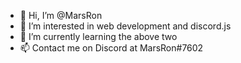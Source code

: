- 👋 Hi, I’m @MarsRon
- 👀 I’m interested in web development and discord.js
- 🌱 I’m currently learning the above two
- 📫 Contact me on Discord at MarsRon#7602
